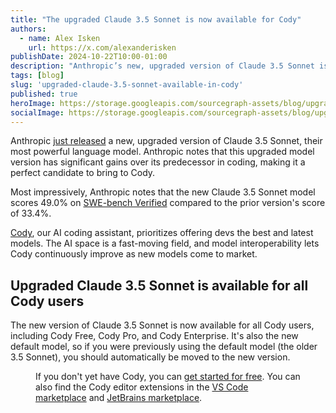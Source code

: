 ```yaml
---
title: "The upgraded Claude 3.5 Sonnet is now available for Cody"
authors:
  - name: Alex Isken
    url: https://x.com/alexanderisken
publishDate: 2024-10-22T10:00-01:00
description: "Anthropic’s new, upgraded version of Claude 3.5 Sonnet is available now for all Cody users."
tags: [blog]
slug: 'upgraded-claude-3.5-sonnet-available-in-cody'
published: true
heroImage: https://storage.googleapis.com/sourcegraph-assets/blog/upgraded-3.5-sonnet/upgraded-claude-3.5-sonnet-og.png
socialImage: https://storage.googleapis.com/sourcegraph-assets/blog/upgraded-3.5-sonnet/upgraded-claude-3.5-sonnet-og.png
---
```


Anthropic [just released](https://www.anthropic.com/news/3-5-models-and-computer-use) a new, upgraded version of Claude 3.5 Sonnet, their most powerful language model. Anthropic notes that this upgraded model version has significant gains over its predecessor in coding, making it a perfect candidate to bring to Cody.

Most impressively, Anthropic notes that the new Claude 3.5 Sonnet model scores 49.0% on [SWE-bench Verified](https://www.swebench.com/) compared to the prior version's score of 33.4%.

[Cody](https://sourcegraph.com/cody), our AI coding assistant, prioritizes offering devs the best and latest models. The AI space is a fast-moving field, and model interoperability lets Cody continuously improve as new models come to market.

## Upgraded Claude 3.5 Sonnet is available for all Cody users

The new version of Claude 3.5 Sonnet is now available for all Cody users, including Cody Free, Cody Pro, and Cody Enterprise. It's also the new default model, so if you were previously using the default model (the older 3.5 Sonnet), you should automatically be moved to the new version.

<Figure
  src="https://storage.googleapis.com/sourcegraph-assets/blog/upgraded-3.5-sonnet/claude-3.5-cody.jpeg"
  alt="3.5 Sonnet in the Cody model selector"
/>

If you don't yet have Cody, you can [get started for free](https://sourcegraph.com/cody). You can also find the Cody editor extensions in the [VS Code marketplace](https://marketplace.visualstudio.com/items?itemName=sourcegraph.cody-ai) and [JetBrains marketplace](https://plugins.jetbrains.com/plugin/9682-sourcegraph).
